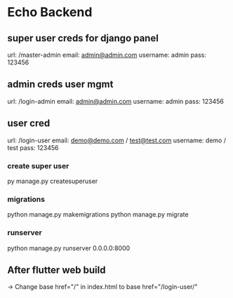 # Echo Backend

## super user creds for django panel
url: /master-admin
email: admin@admin.com
username: admin
pass: 123456

## admin creds user mgmt
url: /login-admin
email: admin@admin.com
username: admin
pass: 123456

## user cred
url: /login-user
email: demo@demo.com / test@test.com
username: demo / test
pass: 123456

### create super user
py manage.py createsuperuser

### migrations
python manage.py makemigrations
python manage.py migrate 

### runserver
python manage.py runserver 0.0.0.0:8000

## After flutter web build
-> Change base href="/" in index.html to base href="/login-user/"